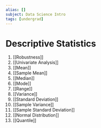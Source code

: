 ```yaml
---
alias: []
subject: Data Science Intro
tags: [undergrad]
---
```

# Descriptive Statistics

1. [[Robustness]]
2. [[Univariate Analysis]]
3. [[Mean]]
4. [[Sample Mean]]
5. [[Median]]
6. [[Mode]]
7. [[Range]]
8. [[Variance]]
9. [[Standard Deviation]]
10. [[Sample Variance]]
11. [[Sample Standard Deviation]]
12. [[Normal Distribution]]
13. [[Quantile]]